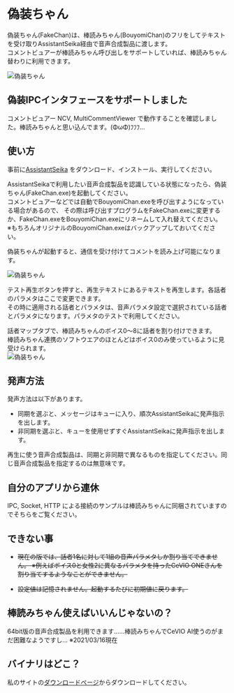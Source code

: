 # 偽装ちゃん

偽装ちゃん(FakeChan)は、棒読みちゃん(BouyomiChan)のフリをしてテキストを受け取りAssistantSeika経由で音声合成製品に渡します。  
コメントビュアーが棒読みちゃん呼び出しをサポートしていれば、棒読みちゃん替わりに利用できます。

![偽装ちゃん](https://hgotoh.jp/wiki/lib/exe/fetch.php/documents/tools/pasted/20210331-165343.png "ダイアグラム")

## 偽装IPCインタフェースをサポートしました

コメントビュアー NCV, MultiCommentViewer で動作することを確認しました。棒読みちゃんと思い込んでます。(ΦωΦ)ﾌﾌﾌ…

## 使い方

事前に[AssistantSeika](https://hgotoh.jp/wiki/doku.php/documents/voiceroid/assistantseika/assistantseika-001a) をダウンロード、インストール、実行してください。

AssistantSeikaで利用したい音声合成製品を認識している状態になったら、偽装ちゃん(FakeChan.exe)を起動してください。  
コメントビュアーなどでは自動でBouyomiChan.exeを呼び出すようになっている場合があるので、
その際は呼び出すプログラムをFakeChan.exeに変更するか、FakeChan.exeをBouyomiChan.exeにリネームして入れ替えてください。  
※もちろんオリジナルのBouyomiChan.exeはバックアップしておいてください。

偽装ちゃんが起動すると、通信を受け付けてコメントを読み上げ可能になります。

![偽装ちゃん](https://hgotoh.jp/wiki/lib/exe/fetch.php/documents/tools/pasted/20210330-212440.png "偽装ちゃん起動直後")

テスト再生ボタンを押すと、再生テキストにあるテキストを再生します。各話者のパラメタはここで変更できます。  
その時に適用される話者とパラメタは、音声パラメタ設定で選択されている話者とパラメタになります。パラメタのテストで利用してください。

話者マップタブで、棒読みちゃんのボイス0～8に話者を割り付けできます。  
棒読みちゃん連携のソフトウエアのほとんどはボイス0のみ使っているように見受けられます。  
![偽装ちゃん](https://hgotoh.jp/wiki/lib/exe/fetch.php/documents/tools/pasted/20210330-212504.png "話者マップ")

## 発声方法

発声方法は以下があります。
- 同期を選ぶと、メッセージはキューに入り、順次AssistantSeikaに発声指示を出します。
- 非同期を選ぶと、キューを使用せずすぐAssistantSeikaに発声指示を出します。

再生に使う音声合成製品は、同期と非同期で異なるものを指定してください。同じ音声合成製品を指定するのは無意味です。

## 自分のアプリから連休

IPC, Socket, HTTP による接続のサンプルは棒読みちゃんに同梱されていますのでそちらをご覧ください。

## できない事

- ~~現在の版では、話者1名に対して1組の音声パラメタしか割り当てできません。  ※例えばボイス0と女性2に異なるパラメタを持ったCeVIO ONEさんを割り当てするようなことができません。~~

- ~~設定値は記憶されません。起動するたびに初期値に戻ります。~~


## 棒読みちゃん使えばいいんじゃないの？

64bit版の音声合成製品を利用できます……棒読みちゃんでCeVIO AI使うのがまだ困難なようですし… ※2021/03/16現在

## バイナリはどこ？

私のサイトの[ダウンロードページ](https://hgotoh.jp/wiki/doku.php/documents/tools/tools-206)からダウンロードしてください。
